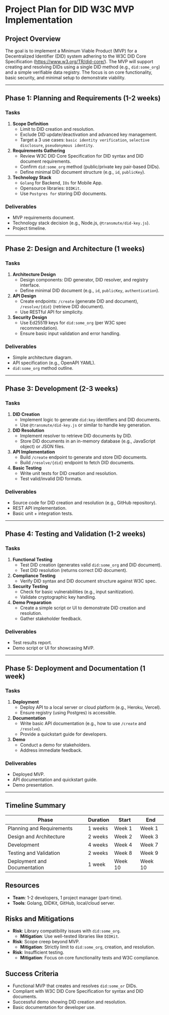# Project Plan for DID W3C MVP Implementation

## Project Overview
The goal is to implement a Minimum Viable Product (MVP) for a Decentralized Identifier (DID) system adhering to the W3C DID Core Specification (https://www.w3.org/TR/did-core/). The MVP will support creating and resolving DIDs using a single DID method (e.g., `did:some_org`) and a simple verifiable data registry. The focus is on core functionality, basic security, and minimal setup to demonstrate viability.

---

## Phase 1: Planning and Requirements (1-2 weeks)

### Tasks
1. **Scope Definition**
   - Limit to DID creation and resolution.
   - Exclude DID update/deactivation and advanced key management.
   - Target a 3 use cases: `basic identity verification`, `selective disclosure`, `pseudonymous identity`.
2. **Requirements Gathering**
   - Review W3C DID Core Specification for DID syntax and DID document requirements.
   - Confirm `did:some_org` method (public/private key pair-based DIDs).
   - Define minimal DID document structure (e.g., `id`, `publicKey`).
3. **Technology Stack**
   - `Golang` for Backend, `IOs` for Mobile App.
   - Opensource libraries: `DIDKit`.
   - Use `Postgres for` storing DID documents.

### Deliverables
- MVP requirements document.
- Technology stack decision (e.g., Node.js, `@transmute/did-key.js`).
- Project timeline.

---

## Phase 2: Design and Architecture (1 weeks)

### Tasks
1. **Architecture Design**
   - Design components: DID generator, DID resolver, and registry interface.
   - Define minimal DID document (e.g., `id`, `publicKey`, `authentication`).
2. **API Design**
   - Create endpoints: `/create` (generate DID and document), `/resolve/{did}` (retrieve DID document).
   - Use RESTful API for simplicity.
3. **Security Design**
   - Use Ed25519 keys for `did:some_org` (per W3C spec recommendation).
   - Ensure basic input validation and error handling.

### Deliverables
- Simple architecture diagram.
- API specification (e.g., OpenAPI YAML).
- `did:some_org` method outline.

---

## Phase 3: Development (2-3 weeks)

### Tasks
1. **DID Creation**
   - Implement logic to generate `did:key` identifiers and DID documents.
   - Use `@transmute/did-key.js` or similar to handle key generation.
2. **DID Resolution**
   - Implement resolver to retrieve DID documents by DID.
   - Store DID documents in an in-memory database (e.g., JavaScript object) or JSON files.
3. **API Implementation**
   - Build `/create` endpoint to generate and store DID documents.
   - Build `/resolve/{did}` endpoint to fetch DID documents.
4. **Basic Testing**
   - Write unit tests for DID creation and resolution.
   - Test valid/invalid DID formats.

### Deliverables
- Source code for DID creation and resolution (e.g., GitHub repository).
- REST API implementation.
- Basic unit + integration tests.

---

## Phase 4: Testing and Validation (1-2 weeks)

### Tasks
1. **Functional Testing**
   - Test DID creation (generates valid `did:some_org` and DID document).
   - Test DID resolution (returns correct DID document).
2. **Compliance Testing**
   - Verify DID syntax and DID document structure against W3C spec.
3. **Security Testing**
   - Check for basic vulnerabilities (e.g., input sanitization).
   - Validate cryptographic key handling.
4. **Demo Preparation**
   - Create a simple script or UI to demonstrate DID creation and resolution.
   - Gather stakeholder feedback.

### Deliverables
- Test results report.
- Demo script or UI for showcasing MVP.

---

## Phase 5: Deployment and Documentation (1 week)

### Tasks
1. **Deployment**
   - Deploy API to a local server or cloud platform (e.g., Heroku, Vercel).
   - Ensure registry (using Postgres) is accessible.
2. **Documentation**
   - Write basic API documentation (e.g., how to use `/create` and `/resolve`).
   - Provide a quickstart guide for developers.
3. **Demo**
   - Conduct a demo for stakeholders.
   - Address immediate feedback.

### Deliverables
- Deployed MVP.
- API documentation and quickstart guide.
- Demo presentation.

---

## Timeline Summary
| Phase | Duration | Start | End |
|-------|----------|-------|-----|
| Planning and Requirements | 1 weeks | Week 1 | Week 1 |
| Design and Architecture | 2 weeks | Week 2 | Week 3 |
| Development | 4 weeks | Week 4 | Week 7 |
| Testing and Validation | 2 weeks | Week 8 | Week 9 |
| Deployment and Documentation | 1 week | Week 10 | Week 10 |

## Resources
- **Team**: 1-2 developers, 1 project manager (part-time).
- **Tools**: Golang, DIDKit, GitHub, local/cloud server.

## Risks and Mitigations
- **Risk**: Library compatibility issues with `did:some_org`.
  - **Mitigation**: Use well-tested libraries like `DIDKit`.
- **Risk**: Scope creep beyond MVP.
  - **Mitigation**: Strictly limit to `did:some_org`, creation, and resolution.
- **Risk**: Insufficient testing.
  - **Mitigation**: Focus on core functionality tests and W3C compliance.

## Success Criteria
- Functional MVP that creates and resolves `did:some_or` DIDs.
- Compliant with W3C DID Core Specification for syntax and DID documents.
- Successful demo showing DID creation and resolution.
- Basic documentation for developer use.
